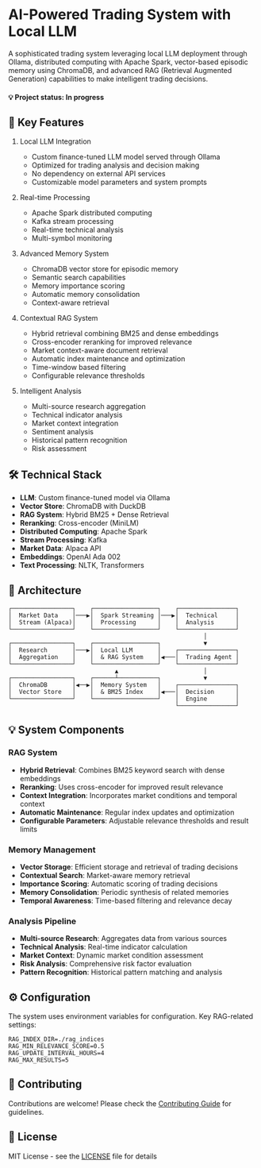# AI-Powered Trading System with Local LLM

A sophisticated trading system leveraging local LLM deployment through Ollama, distributed computing with Apache Spark, vector-based episodic memory using ChromaDB, and advanced RAG (Retrieval Augmented Generation) capabilities to make intelligent trading decisions.

#### 💡 Project status: In progress

## 🚀 Key Features

1. Local LLM Integration
   - Custom finance-tuned LLM model served through Ollama
   - Optimized for trading analysis and decision making
   - No dependency on external API services
   - Customizable model parameters and system prompts

2. Real-time Processing
   - Apache Spark distributed computing
   - Kafka stream processing
   - Real-time technical analysis
   - Multi-symbol monitoring

3. Advanced Memory System
   - ChromaDB vector store for episodic memory
   - Semantic search capabilities
   - Memory importance scoring
   - Automatic memory consolidation
   - Context-aware retrieval

4. Contextual RAG System
   - Hybrid retrieval combining BM25 and dense embeddings
   - Cross-encoder reranking for improved relevance
   - Market context-aware document retrieval
   - Automatic index maintenance and optimization
   - Time-window based filtering
   - Configurable relevance thresholds

5. Intelligent Analysis
   - Multi-source research aggregation
   - Technical indicator analysis
   - Market context integration
   - Sentiment analysis
   - Historical pattern recognition
   - Risk assessment

## 🛠️ Technical Stack

- **LLM**: Custom finance-tuned model via Ollama
- **Vector Store**: ChromaDB with DuckDB
- **RAG System**: Hybrid BM25 + Dense Retrieval
- **Reranking**: Cross-encoder (MiniLM)
- **Distributed Computing**: Apache Spark
- **Stream Processing**: Kafka
- **Market Data**: Alpaca API
- **Embeddings**: OpenAI Ada 002
- **Text Processing**: NLTK, Transformers

## 🔄 Architecture

```
┌─────────────────┐    ┌──────────────────┐    ┌────────────────┐
│  Market Data    │───▶│  Spark Streaming │───▶│  Technical     │
│  Stream (Alpaca)│    │  Processing      │    │  Analysis      │
└─────────────────┘    └──────────────────┘    └────────────────┘
                                                       │
┌─────────────────┐    ┌──────────────────┐            ▼
│  Research       │───▶│  Local LLM       │    ┌────────────────┐
│  Aggregation    │    │  & RAG System    │◀───│  Trading Agent │
└─────────────────┘    └──────────────────┘    └────────────────┘
                              ▲                        │
┌─────────────────┐    ┌──────┴───────────┐            ▼
│  ChromaDB       │◀──▶│  Memory System   │    ┌────────────────┐
│  Vector Store   │    │  & BM25 Index    │◀───│  Decision      │
└─────────────────┘    └──────────────────┘    │  Engine        │
                                               └────────────────┘
```

## 💡 System Components

### RAG System
- **Hybrid Retrieval**: Combines BM25 keyword search with dense embeddings
- **Reranking**: Uses cross-encoder for improved result relevance
- **Context Integration**: Incorporates market conditions and temporal context
- **Automatic Maintenance**: Regular index updates and optimization
- **Configurable Parameters**: Adjustable relevance thresholds and result limits

### Memory Management
- **Vector Storage**: Efficient storage and retrieval of trading decisions
- **Contextual Search**: Market-aware memory retrieval
- **Importance Scoring**: Automatic scoring of trading decisions
- **Memory Consolidation**: Periodic synthesis of related memories
- **Temporal Awareness**: Time-based filtering and relevance decay

### Analysis Pipeline
- **Multi-source Research**: Aggregates data from various sources
- **Technical Analysis**: Real-time indicator calculation
- **Market Context**: Dynamic market condition assessment
- **Risk Analysis**: Comprehensive risk factor evaluation
- **Pattern Recognition**: Historical pattern matching and analysis

## ⚙️ Configuration

The system uses environment variables for configuration. Key RAG-related settings:

```env
RAG_INDEX_DIR=./rag_indices
RAG_MIN_RELEVANCE_SCORE=0.5
RAG_UPDATE_INTERVAL_HOURS=4
RAG_MAX_RESULTS=5
```

## 🤝 Contributing

Contributions are welcome! Please check the [Contributing Guide](CONTRIBUTING.md) for guidelines.

## 📝 License

MIT License - see the [LICENSE](LICENSE) file for details